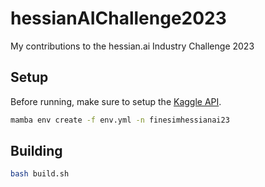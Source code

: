 # hessianAIChallenge2023

My contributions to the hessian.ai Industry Challenge 2023

## Setup

Before running, make sure to setup the [Kaggle API](https://github.com/Kaggle/kaggle-api#api-credentials).

``` sh
mamba env create -f env.yml -n finesimhessianai23
```

## Building

``` sh
bash build.sh
```
